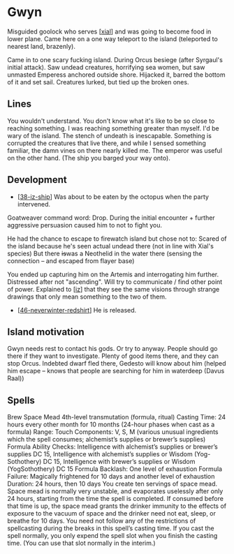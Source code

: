 # Gwyn

Misguided goolock who serves [[xial]] and was going to become food in lower plane.
Came here on a one way teleport to the island (teleported to nearest land, brazenly).

Came in to one scary fucking island. During Orcus besiege (after Syrgaul's initial attack).
Saw undead creatures, horrifying sea women, but saw unmasted Emperess anchored outside shore.
Hijacked it, barred the bottom of it and set sail. Creatures lurked, but tied up the broken ones.

## Lines
You wouldn't understand. You don't know what it's like to be so close to reaching something.
I was reaching something greater than myself.
I'd be wary of the island. The stench of undeath is inescapable. Something is corrupted the creatures that live there, and while I sensed something familiar, the damn vines on there nearly killed me. The emperor was useful on the other hand. (The ship you barged your way onto).

## Development
- [[38-iz-ship]] Was about to be eaten by the octopus when the party intervened.

Goatweaver command word: Drop. During the initial encounter + further aggressive persuasion caused him to not to fight you.

He had the chance to escape to firewatch island but chose not to:
Scared of the island because he's seen actual undead there (not in line with Xial's species)
But there ~~is~~was a Neothelid in the water there (sensing the connection – and escaped from flayer base)

You ended up capturing him on the Artemis and interrogating him further. Distressed after not "ascending". Will try to communicate / find other point of power.
Explained to [[iz]] that they see the same visions through strange drawings that only mean something to the two of them.

- [[46-neverwinter-redshirt]] He is released.

## Island motivation
Gwyn needs rest to contact his gods. Or try to anyway.
People should go there if they want to investigate. Plenty of good items there, and they can stop Orcus.
Indebted dwarf fled there, Gedesto will know about him (helped him escape – knows that people are searching for him in waterdeep (Davus Raal))

## Spells
Brew Space Mead 4th-level transmutation (formula, ritual) Casting Time: 24 hours every other month for 10 months (24-hour phases when cast as a formula) Range: Touch Components: V, S, M (various unusual ingredients which the spell consumes; alchemist’s supplies or brewer’s supplies) Formula Ability Checks: Intelligence with alchemist’s supplies or brewer’s supplies DC 15, Intelligence with alchemist’s supplies or Wisdom (Yog-Sothothery) DC 15, Intelligence with brewer’s supplies or Wisdom (YogSothothery) DC 15 Formula Backlash: One level of exhaustion Formula Failure: Magically frightened for 10 days and another level of exhaustion Duration: 24 hours, then 10 days You create ten servings of space mead. Space mead is normally very unstable, and evaporates uselessly after only 24 hours, starting from the time the spell is completed. If consumed before that time is up, the space mead grants the drinker immunity to the effects of exposure to the vacuum of space and the drinker need not eat, sleep, or breathe for 10 days. You need not follow any of the restrictions of spellcasting during the breaks in this spell’s casting time. If you cast the spell normally, you only expend the spell slot when you finish the casting time. (You can use that slot normally in the interim.)

[//begin]: # "Autogenerated link references for markdown compatibility"
[xial]: ../deities/xial "Xial"
[38-iz-ship]: ../recaps/38-iz-ship "38-iz-ship"
[iz]: ../pcs/iz "Iztlu Satza"
[46-neverwinter-redshirt]: ../recaps/46-neverwinter-redshirt "46-neverwinter-redshirt"
[//end]: # "Autogenerated link references"